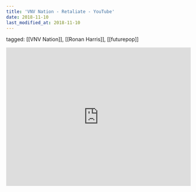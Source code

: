 ```yaml
---
title: 'VNV Nation - Retaliate - YouTube'
date: 2018-11-10
last_modified_at: 2018-11-10
---
```

tagged: [[VNV Nation]], [[Ronan Harris]], [[futurepop]]
<iframe allow="accelerometer; autoplay; clipboard-write; encrypted-media; gyroscope; picture-in-picture" allowfullscreen="" frameborder="0" height="375" id="youtube_iframe" src="https://www.youtube.com/embed/VeMAxFWnaAc?feature=oembed&amp;enablejsapi=1&amp;origin=https://safe.txmblr.com&amp;wmode=opaque" width="500"></iframe>